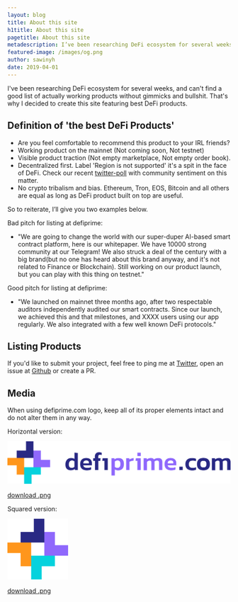 ```yaml
---
layout: blog
title: About this site
h1title: About this site
pagetitle: About this site   
metadescription: I’ve been researching DeFi ecosystem for several weeks, and can’t find a good list of actually working products without gimmicks and bullshit.
featured-image: /images/og.png
author: sawinyh
date: 2019-04-01
---
```


I've been researching DeFi ecosystem for several weeks, and can't find a good list of actually working products without gimmicks and bullshit. That's why I decided to create this site featuring best DeFi products.

## Definition of 'the best DeFi Products'
* Are you feel comfortable to recommend this product to your IRL friends?
* Working product on the mainnet (Not coming soon, Not testnet)
* Visible product traction (Not empty marketplace, Not empty order book).   
* Decentralized first. Label 'Region is not supported' it's a spit in the face of DeFi. Check our recent [twitter-poll](https://twitter.com/defiprime/status/1130890433821724672) with community sentiment on this matter.
* No crypto tribalism and bias. Ethereum, Tron, EOS, Bitcoin and all others are equal as long as DeFi product built on top are useful.

So to reiterate, I’ll give you two examples below.

Bad pitch for listing at defiprime:
- "We are going to change the world with our super-duper AI-based smart contract platform, here is our whitepaper. We have 10000 strong community at our Telegram! We also struck a deal of the century with a big brand(but no one has heard about this brand anyway, and it's not related to Finance or Blockchain). Still working on our product launch, but you can play with this thing on testnet."

Good pitch for listing at defiprime:
- "We launched on mainnet three months ago, after two respectable auditors independently audited our smart contracts. Since our launch, we achieved this and that milestones, and XXXX users using our app regularly. We also integrated with a few well known DeFi protocols."

## Listing Products

If you'd like to submit your project, feel free to ping me at [Twitter](https://twitter.com/defiprime), open an issue at [Github](https://github.com/sneg55/defiprime) or create a PR.


## Media

When using defiprime.com logo, keep all of its proper elements intact and do not alter them in any way.  

Horizontal version:

![](/images/defiprime-logo.png)

[download .png](/images/defiprime-logo-hires.png)

Squared version:

![](/images/defiprime-logo2.png)

[download .png](/images/defiprime-logo-hires2.png)
